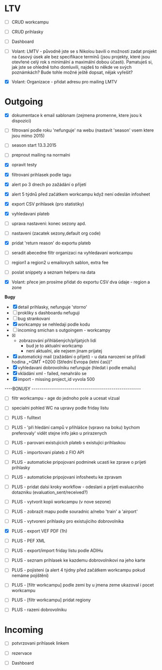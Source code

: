 # LTV
 - [ ] CRUD workcampu
 - [ ] CRUD prihlasky 
 - [ ] Dashboard

 - [ ]  Volant: LMTV - původně jste se s Nikolou bavili o možnosti zadat projekt na časový úsek ale bez specifikace termínů (jsou projekty, které jsou otevřené celý rok s minimální a maximální dobou účasti). Pamatuješ si, jak jste se ohledně toho domluvili, najdeš to někde ve svých poznámkách? Bude tohle možné ještě dopsat, nějak vyřešit?
 - [x]  Volant: Organizace - přidat adresu pro mailing LMTV

# Outgoing
 - [x] dokumentace k email sablonam (zejmena promenne, ktere jsou k dispozici)
 - [ ] filtrovani podle roku 'nefunguje' na webu (nastavit 'season' vsem ktere jsou mimo 2015)
 - [ ] season start 13.3.2015
 - [ ] prepnout mailing na normalni
 
 - [x] opravit testy
 - [x] filtrovani prihlasek podle tagu
 - [x] alert po 3 dnech po zažádání o přijetí
 - [x] alert 5 týdnů před začátkem workcampu když není odeslán infosheet
 - [x] export CSV prihlasek (pro statistiky)
 - [x] vyhledavani plateb
 - [ ] uprava nastaveni: konec sezony apd.

 - [ ] nastaveni (zacatek sezony,default org code)
 - [x] pridat 'return reason' do exportu plateb
 - [ ] seradit abecedne filtr organizaci na vyhledavani workcampu
 - [ ] region1 a region2 u emailovych sablon, extra fee
 - [ ] poslat snippety a seznam helperu na data

 - [x]  Volant: přece jen prosíme přidat do exportu CSV dva údaje - region a zone

__Bugy__
 - [x] detail prihlasky, nefunguje 'storno'
 - [ ] prokliky s dashboardu nefuguji
 - [ ] bug strankovani
 - [x] workcampy se nehledaji podle kodu
 - [ ] incoming smichan s outgoingem - workcampy
 - [x] - zobrazování přihlášených/přijatých lidí
       - bud je to aktualni workcamp
       - neni aktualni, ale nejsem jinam prijatej
 - [x] automatický mail (zažádání o přijetí) - u data narození se přiřadí hodina „+GMT +0200 (Střední Evropa (letní čas))“
 - [x] vyhledavani dobrovolniku nefunguje (hledat i podle emailu)
 - [x] vkládání xml - failed, nenahrálo se
 - [x] import - missing project_id vyvola 500

----BONUSY --------------------------------------------------------

 - [ ] filtr workcampu - age do jednoho pole a ucesat vizual
 - [ ] specialni pohled WC na upravy podle friday listu
 - [ ] PLUS - fulltext
 - [ ] PLUS - 'při hledání campů v přihlášce (vpravo na boku) bychom preferovaly' vidět stejne info jako u prirazenych
 - [ ] PLUS - parovani existujicich plateb s existujici prihlaskou
 - [ ] PLUS - importovani plateb z FIO API
 - [ ] PLUS - automaticke pripojovani podminek ucasti ke zprave o prijeti prihlasky
 - [ ] PLUS - automaticke pripojovani infosheetu ke zpravam
 - [ ] PLUS - pridat dalsi kroky workflow - odeslani a prijeti evaluacniho dotazniku (evaluation_sent/received?)
 - [ ] PLUS - vytvorit kopii workcampu (v nove sezone)
 - [ ] PLUS - zobrazit mapu podle souradnic a/nebo 'train' a 'airport'
 - [ ] PLUS - vytvoreni prihlasky pro existujiciho dobrovolnika
 - [x] PLUS - export VEF PDF (1h)
 - [ ] PLUS - PEF XML
 - [ ] PLUS - export/import friday listu podle ADIHu
 - [ ] PLUS - seznam prihlasek ke kazdemu dobrovolnikovi na jeho karte
 - [ ] PLUS - pojisteni (a alert 4 týdny před začátkem workcampu pokud nemáme pojištění)

 - [ ] PLUS - [filtr workcampu] podle zemi by u jmena zeme ukazoval i pocet workcampu
 - [ ] PLUS - [filtr workcampu] pridat regiony
 - [ ] PLUS - razeni dobrovolniku




# Incoming

 - [ ] potvrzovani prihlasek linkem
 - [ ] rezervace
 - [ ] Dashboard



